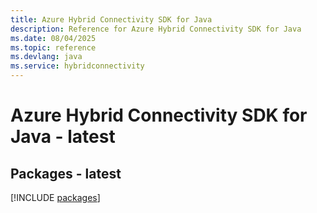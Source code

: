 ```yaml
---
title: Azure Hybrid Connectivity SDK for Java
description: Reference for Azure Hybrid Connectivity SDK for Java
ms.date: 08/04/2025
ms.topic: reference
ms.devlang: java
ms.service: hybridconnectivity
---
```

# Azure Hybrid Connectivity SDK for Java - latest
## Packages - latest
[!INCLUDE [packages](hybrid-connectivity-index.md)]